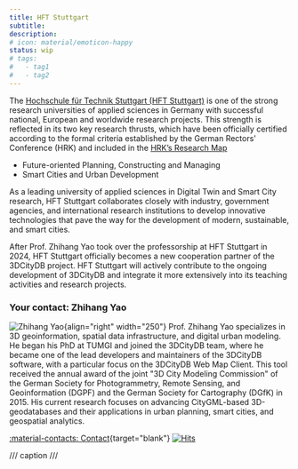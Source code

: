 ```yaml
---
title: HFT Stuttgart
subtitle:
description:
# icon: material/emoticon-happy
status: wip
# tags:
#   - tag1
#   - tag2
---
```


The [Hochschule für Technik Stuttgart (HFT Stuttgart)](https://www.hft-stuttgart.de/)
is one of the strong research universities of applied sciences in Germany with successful national,
European and worldwide research projects.
This strength is reflected in its two key research thrusts, which have been officially certified
according to the formal criteria established by the German Rectors' Conference (HRK) and included
in the [HRK’s Research Map](https://www.forschungslandkarte.de/profilbildende-forschung-an-fachhochschulen/kartensuche/)

- Future-oriented Planning, Constructing and Managing
- Smart Cities and Urban Development

As a leading university of applied sciences in Digital Twin and Smart City research,
HFT Stuttgart collaborates closely with industry, government agencies, and international research institutions to
develop innovative technologies that pave the way for the development of modern, sustainable, and smart cities.

After Prof. Zhihang Yao took over the professorship at HFT Stuttgart in 2024, HFT Stuttgart
officially becomes a new cooperation partner of the 3DCityDB project.
HFT Stuttgart will actively contribute to the ongoing development of 3DCityDB and integrate
it more extensively into its teaching activities and research projects.

### Your contact: Zhihang Yao

![Zhihang Yao](https://www.hft-stuttgart.de/fileadmin/Dateien/Profilbilder/_processed_/6/d/csm_Profil3_58ddab6dd3.jpg){align="right" width="250"}
Prof. Zhihang Yao specializes in 3D geoinformation, spatial data infrastructure, and digital urban modeling.
He began his PhD at TUMGI and joined the 3DCityDB team, where he became one of the lead developers and maintainers
of the 3DCityDB software, with a particular focus on the 3DCityDB Web Map Client.
This tool received the annual award of the joint "3D City Modeling Commission" of the German Society for
Photogrammetry, Remote Sensing, and Geoinformation (DGPF) and the German Society for Cartography (DGfK) in 2015.
His current research focuses on advancing CityGML-based 3D-geodatabases and their applications in urban planning,
smart cities, and geospatial analytics.

[:material-contacts: Contact](https://www.hft-stuttgart.de/p/zhihang-yao){target="blank"}
[![Hits](https://hits.seeyoufarm.com/api/count/incr/badge.svg?url=https%3A%2F%2F3dcitydb.github.io%2F3dcitydb-mkdocs%2Fpartners%2Fhft-stuttgart%2F&count_bg=%2379C83D&title_bg=%23555555&icon=&icon_color=%23E7E7E7&title=Visitors&edge_flat=false)](https://hits.seeyoufarm.com/#history)

/// caption
///
